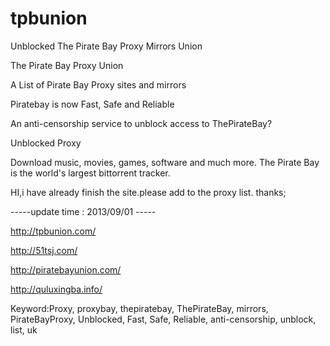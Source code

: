 tpbunion
========

Unblocked The Pirate Bay Proxy Mirrors Union

The Pirate Bay Proxy Union

A List of Pirate Bay Proxy sites and mirrors

Piratebay is now Fast, Safe and Reliable

An anti-censorship service to unblock access to ThePirateBay?

Unblocked Proxy

Download music, movies, games, software and much more. The Pirate Bay is the world's largest bittorrent tracker.

HI,i have already finish the site.please add to the proxy list. thanks;

-----update time : 2013/09/01 -----

http://tpbunion.com/

http://51tsj.com/

http://piratebayunion.com/

http://quluxingba.info/


Keyword:Proxy, proxybay, thepiratebay, ThePirateBay, mirrors, PirateBayProxy, Unblocked, Fast, Safe, Reliable, anti-censorship, unblock, list, uk
